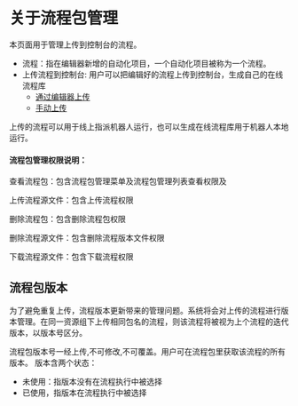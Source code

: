 # 关于流程包管理
本页面用于管理上传到控制台的流程。
- 流程：指在编辑器新增的自动化项目，一个自动化项目被称为一个流程。
 - 上传流程到控制台: 用户可以把编辑好的流程上传到控制台，生成自己的在线流程库
   - [通过编辑器上传](/articles-v2020.1/Studio/AutomationProjects/CreateProject.md)
   - [手动上传](./uploadPackage)

上传的流程可以用于线上指派机器人运行，也可以生成在线流程库用于机器人本地运行。

#### 流程包管理权限说明：

查看流程包：包含流程包管理菜单及流程包管理列表查看权限及

上传流程源文件：包含上传流程权限

删除流程包：包含删除流程包权限

删除流程源文件：包含删除流程版本文件权限

下载流程源文件：包含下载流程权限



## 流程包版本
为了避免重复上传，流程版本更新带来的管理问题。系统将会对上传的流程进行版本管理。在同一资源组下上传相同包名的流程，则该流程将被视为上个流程的迭代版本，以版本号区分。

流程包版本号一经上传,不可修改,不可覆盖。用户可在流程包里获取该流程的所有版本。
版本含两个状态：
- 未使用：指版本没有在流程执行中被选择
- 已使用，指版本在流程执行中被选择
